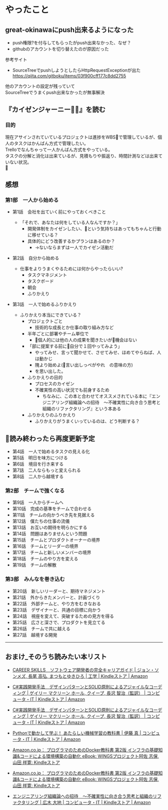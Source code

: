 # やったこと

## great-okinawaにpush出来るようになった
* push権限?を付与してもらったがpush出来なかった、なぜ？
* githubのアカウントを切り替えたのが原因だった

参考サイト  
* SourceTreeでpushしようとしたらHttpRequestExceptionが出た  
https://qiita.com/gitboku/items/03f900cff177c8dd2755

他のアカウントの設定が残っていて  
SourceTreeでうまくpush出来なかったが無事解決  

## 『カイゼンジャーニー』を読む
### 目的
現在アサインされていているプロジェクトは進捗をWBSで管理しているが、個人のタスクはかんばん方式で管理したい。  
Trelloでなんちゃって一人かんばん方式をやっている。  
タスクの分解と消化は出来ているが、見積もりや振返り、時間計測などは出来ていない状況。  

## 感想

### 第1部　一人から始める
* 第1話　会社を出ていく前にやっておくべきこと
  - 「それで、あなたは何をしている人なんですか？」
    * 開発体制をカイゼンしたい、という気持ちはあってもちゃんと行動に移せている？
    * 具体的にどう改善するかプランはあるのか？
      - →ないならまずは一人でカイゼン活動だ

* 第2話　自分から始める  
  - 仕事をよりうまくやるためには何からやったらいい?
    * タスクマネジメント
    * タスクボード
    * 朝会
    * ふりかえり
  
* 第3話　一人で始めるふりかえり  
  - ふりかえり本当にできている？
    * プロジェクトごと
      - 技術的な成長とか仕事の取り組み方など
    * 半年ごとに部署やチーム単位で
      - 個人的には他の人の成果を聞きたいが機会はない
    * 「部に提案する前に自分で１回やってみよう」
      - やってみせ、言って聞かせて、させてみせ、ほめてやらねば、人は動かじ
      - 隗より始めよ(言い出しっぺがやれ　の意味の方)
      - を思い出した。
    * ふりかえりの目的
      - プロセスのカイゼン
      - 不確実性の高い状況でも前身するため
        * ちなみに、この本と合わせてオススメされている本に『エンジニアリング組織論への招待　～不確実性に向き合う思考と組織のリファクタリング』という本ある
    * ふりかえりのふりかえり
      - ふりかえりがうまくいっているのは、どう判断する？

読み終わったら再度更新予定
---

* 第4話　一人で始めるタスクの見える化  
* 第5話　明日を味方につける
* 第6話　境目を行き来する
* 第7話　二人ならもっと変えられる
* 第8話　二人から越境する

### 第2部　チームで強くなる
* 第9話　一人からチームへ
* 第10話　完成の基準をチームで合わせる
* 第11話　チームの向かうべき先を見据える
* 第12話　僕たちの仕事の流儀
* 第13話　お互いの期待を明らかにする
* 第14話　問題はありませんという問題
* 第15話　チームとプロダクトオーナーの境界
* 第16話　チームとリーダーの境界
* 第17話　チームと新しいメンバーの境界
* 第18話　チームのやり方を変える
* 第19話　チームの解散

### 第3部　みんなを巻き込む
* 第20話　新しいリーダーと、期待マネジメント
* 第21話　外からきたメンバーと、計画づくり
* 第22話　外部チームと、やり方をむきなおる
* 第23話　デザイナーと、共通の目標に向かう
* 第24話　視座を変えて、突破するための見方を得る
* 第25話　広さと深さで、プロダクトを見立てる
* 第26話　チームで共に越える
* 第27話　越境する開発


---


## おまけ_そのうち読みたい本リスト
* [CAREER SKILLS　ソフトウェア開発者の完全キャリアガイド | ジョン・ソンメズ, 長尾 高弘, まつもとゆきひろ | 工学 | Kindleストア | Amazon](https://www.amazon.co.jp/dp/B07FCYSNXT/?coliid=I2AQQ2OAJYX78I&colid=2HHP1YBOO0HGV&psc=0&ref_=lv_ov_lig_dp_it)

* [C#実践開発手法　デザインパターンとSOLID原則によるアジャイルなコーディング | ゲイリー マクリーン ホール, クイープ, 長沢 智治（監訳） | コンピュータ・IT | Kindleストア | Amazon](https://www.amazon.co.jp/dp/B010A8WHFC/?coliid=I2JL5CDI5DFCQ0&colid=2HHP1YBOO0HGV&psc=0&ref_=lv_ov_lig_dp_it)

* [C#実践開発手法　デザインパターンとSOLID原則によるアジャイルなコーディング | ゲイリー マクリーン ホール, クイープ, 長沢 智治（監訳） | コンピュータ・IT | Kindleストア | Amazon](https://www.amazon.co.jp/dp/B010A8WHFC/?coliid=I2JL5CDI5DFCQ0&colid=2HHP1YBOO0HGV&psc=0&ref_=lv_ov_lig_dp_it)

* [Pythonで動かして学ぶ！ あたらしい機械学習の教科書 | 伊藤 真 | コンピュータ・IT | Kindleストア | Amazon](https://www.amazon.co.jp/dp/B078767Y56/?coliid=I30XH2DIT69CDN&colid=2HHP1YBOO0HGV&psc=0&ref_=lv_ov_lig_dp_it)

* [Amazon.co.jp： プログラマのためのDocker教科書 第2版 インフラの基礎知識&コードによる環境構築の自動化 eBook: WINGSプロジェクト阿佐 志保, 山田 祥寛: Kindleストア](https://www.amazon.co.jp/dp/B07BHK5KX7/?coliid=ILWW8ZNCT9KOK&colid=2HHP1YBOO0HGV&psc=0&ref_=lv_ov_lig_dp_it)

* [Amazon.co.jp： プログラマのためのDocker教科書 第2版 インフラの基礎知識&コードによる環境構築の自動化 eBook: WINGSプロジェクト阿佐 志保, 山田 祥寛: Kindleストア](https://www.amazon.co.jp/dp/B07BHK5KX7/?coliid=ILWW8ZNCT9KOK&colid=2HHP1YBOO0HGV&psc=0&ref_=lv_ov_lig_dp_it)

* [エンジニアリング組織論への招待　～不確実性に向き合う思考と組織のリファクタリング | 広木 大地 | コンピュータ・IT | Kindleストア | Amazon](https://www.amazon.co.jp/%E3%82%A8%E3%83%B3%E3%82%B8%E3%83%8B%E3%82%A2%E3%83%AA%E3%83%B3%E3%82%B0%E7%B5%84%E7%B9%94%E8%AB%96%E3%81%B8%E3%81%AE%E6%8B%9B%E5%BE%85-%EF%BD%9E%E4%B8%8D%E7%A2%BA%E5%AE%9F%E6%80%A7%E3%81%AB%E5%90%91%E3%81%8D%E5%90%88%E3%81%86%E6%80%9D%E8%80%83%E3%81%A8%E7%B5%84%E7%B9%94%E3%81%AE%E3%83%AA%E3%83%95%E3%82%A1%E3%82%AF%E3%82%BF%E3%83%AA%E3%83%B3%E3%82%B0-%E5%BA%83%E6%9C%A8-%E5%A4%A7%E5%9C%B0-ebook/dp/B079TLW41L/ref=pd_sim_351_1?_encoding=UTF8&pd_rd_i=B079TLW41L&pd_rd_r=30dd2b9e-90c8-11e8-9a0c-938d818ef9b1&pd_rd_w=0t99M&pd_rd_wg=679wt&pf_rd_i=desktop-dp-sims&pf_rd_m=AN1VRQENFRJN5&pf_rd_p=7990452376513976631&pf_rd_r=FQV8BTBZJGQ31Y3YKRV9&pf_rd_s=desktop-dp-sims&pf_rd_t=40701&psc=1&refRID=FQV8BTBZJGQ31Y3YKRV9)